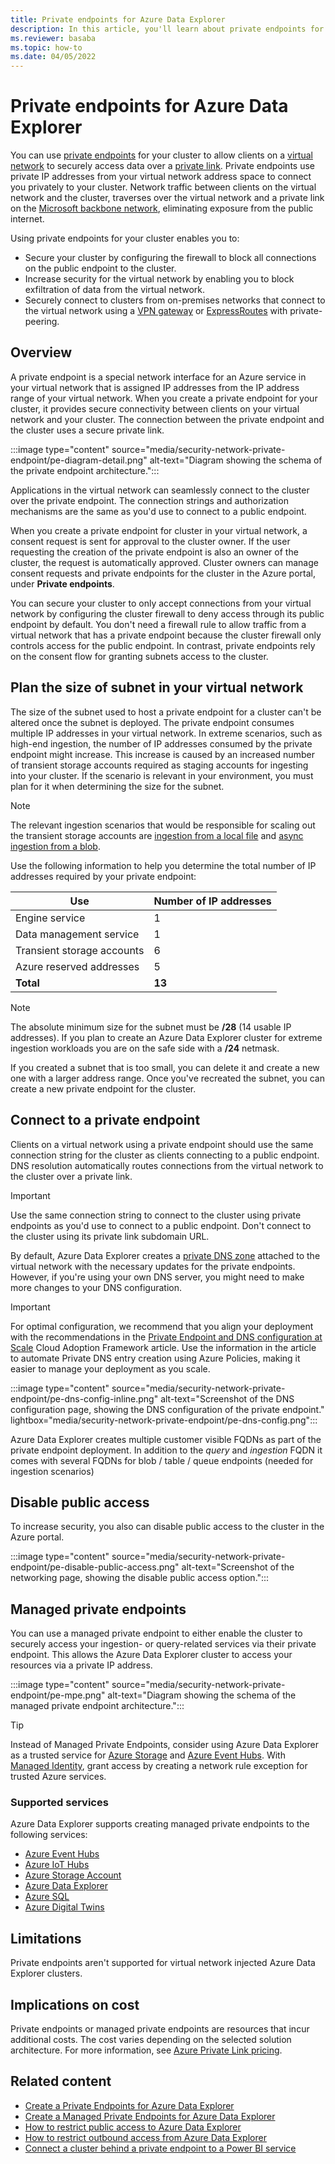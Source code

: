 ```yaml
---
title: Private endpoints for Azure Data Explorer
description: In this article, you'll learn about private endpoints for Azure Data Explorer.
ms.reviewer: basaba
ms.topic: how-to
ms.date: 04/05/2022
---
```


# Private endpoints for Azure Data Explorer

You can use [private endpoints](/azure/private-link/private-endpoint-overview) for your cluster to allow clients on a [virtual network](/azure/virtual-network/virtual-networks-overview) to securely access data over a [private link](/azure/private-link/private-link-overview). Private endpoints use private IP addresses from your virtual network address space to connect you privately to your cluster. Network traffic between clients on the virtual network and the cluster, traverses over the virtual network and a private link on the [Microsoft backbone network](/azure/networking/microsoft-global-network), eliminating exposure from the public internet.

Using private endpoints for your cluster enables you to:

* Secure your cluster by configuring the firewall to block all connections on the public endpoint to the cluster.
* Increase security for the virtual network by enabling you to block exfiltration of data from the virtual network.
* Securely connect to clusters from on-premises networks that connect to the virtual network using a [VPN gateway](/azure/vpn-gateway/vpn-gateway-about-vpngateways) or [ExpressRoutes](/azure/expressroute/expressroute-locations) with private-peering.

## Overview

A private endpoint is a special network interface for an Azure service in your virtual network that is assigned IP addresses from the IP address range of your virtual network. When you create a private endpoint for your cluster, it provides secure connectivity between clients on your virtual network and your cluster. The connection between the private endpoint and the cluster uses a secure private link.

:::image type="content" source="media/security-network-private-endpoint/pe-diagram-detail.png" alt-text="Diagram showing the schema of the private endpoint architecture.":::

Applications in the virtual network can seamlessly connect to the cluster over the private endpoint. The connection strings and authorization mechanisms are the same as you'd use to connect to a public endpoint.

When you create a private endpoint for cluster in your virtual network, a consent request is sent for approval to the cluster owner. If the user requesting the creation of the private endpoint is also an owner of the cluster, the request is automatically approved. Cluster owners can manage consent requests and private endpoints for the cluster in the Azure portal, under **Private endpoints**.

You can secure your cluster to only accept connections from your virtual network by configuring the cluster firewall to deny access through its public endpoint by default. You don't need a firewall rule to allow traffic from a virtual network that has a private endpoint because the cluster firewall only controls access for the public endpoint. In contrast, private endpoints rely on the consent flow for granting subnets access to the cluster.

## Plan the size of subnet in your virtual network

The size of the subnet used to host a private endpoint for a cluster can't be altered once the subnet is deployed. The private endpoint consumes multiple IP addresses in your virtual network. In extreme scenarios, such as high-end ingestion, the number of IP addresses consumed by the private endpoint might increase. This increase is caused by an increased number of transient storage accounts required as staging accounts for ingesting into your cluster. If the scenario is relevant in your environment, you must plan for it when determining the size for the subnet.

> [!NOTE]
> The relevant ingestion scenarios that would be responsible for scaling out the transient storage accounts are [ingestion from a local file](/kusto/api/netfx/kusto-ingest-client-examples?view=azure-data-explorer&preserve-view=true#ingest-from-local-file) and [async ingestion from a blob](/kusto/api/netfx/kusto-ingest-client-examples?view=azure-data-explorer&preserve-view=true#async-ingestion-from-a-single-azure-blob).

Use the following information to help you determine the total number of IP addresses required by your private endpoint:

| Use | Number of IP addresses |
| --- | --- |
| Engine service | 1 |
| Data management service | 1 |
| Transient storage accounts | 6 |
| Azure reserved addresses | 5 |
| **Total** | **13** |

> [!NOTE]
> The absolute minimum size for the subnet must be **/28** (14 usable IP addresses). If you plan to create an Azure Data Explorer cluster for extreme ingestion workloads you are on the safe side with a **/24** netmask.

If you created a subnet that is too small, you can delete it and create a new one with a larger address range. Once you've recreated the subnet, you can create a new private endpoint for the cluster.

## Connect to a private endpoint

Clients on a virtual network using a private endpoint should use the same connection string for the cluster as clients connecting to a public endpoint. DNS resolution automatically routes connections from the virtual network to the cluster over a private link.

> [!IMPORTANT]
> Use the same connection string to connect to the cluster using private endpoints as you'd use to connect to a public endpoint. Don't connect to the cluster using its private link subdomain URL.

By default, Azure Data Explorer creates a [private DNS zone](/azure/dns/private-dns-overview) attached to the virtual network with the necessary updates for the private endpoints. However, if you're using your own DNS server, you might need to make more changes to your DNS configuration.

> [!IMPORTANT]
> For optimal configuration, we recommend that you align your deployment with the recommendations in the [Private Endpoint and DNS configuration at Scale](/azure/cloud-adoption-framework/ready/azure-best-practices/private-link-and-dns-integration-at-scale) Cloud Adoption Framework article. Use the information in the article to automate Private DNS entry creation using Azure Policies, making it easier to manage your deployment as you scale.

:::image type="content" source="media/security-network-private-endpoint/pe-dns-config-inline.png" alt-text="Screenshot of the DNS configuration page, showing the DNS configuration of the private endpoint." lightbox="media/security-network-private-endpoint/pe-dns-config.png":::

Azure Data Explorer creates multiple customer visible FQDNs as part of the private endpoint deployment. In addition to the *query* and *ingestion* FQDN it comes with several FQDNs for blob / table / queue endpoints (needed for ingestion scenarios)

## Disable public access

To increase security, you also can disable public access to the cluster in the Azure portal.

:::image type="content" source="media/security-network-private-endpoint/pe-disable-public-access.png" alt-text="Screenshot of the networking page, showing the disable public access option.":::

## Managed private endpoints

You can use a managed private endpoint to either enable the cluster to securely access your ingestion- or query-related services via their private endpoint. This allows the Azure Data Explorer cluster to access your resources via a private IP address.

:::image type="content" source="media/security-network-private-endpoint/pe-mpe.png" alt-text="Diagram showing the schema of the managed private endpoint architecture.":::

> [!TIP]
> Instead of Managed Private Endpoints, consider using Azure Data Explorer as a trusted service for [Azure Storage](/azure/storage/common/storage-network-security?tabs=azure-portal#grant-access-to-trusted-azure-services) and [Azure Event Hubs](/azure/event-hubs/event-hubs-ip-filtering#trusted-microsoft-services). With [Managed Identity](/azure/data-explorer/managed-identities-overview), grant access by creating a network rule exception for trusted Azure services.

### Supported services

Azure Data Explorer supports creating managed private endpoints to the following services:

* [Azure Event Hubs](/azure/event-hubs/event-hubs-about)
* [Azure IoT Hubs](/azure/iot-hub/iot-concepts-and-iot-hub)
* [Azure Storage Account](/azure/storage/blobs/storage-blobs-overview)
* [Azure Data Explorer](data-explorer-overview.md)
* [Azure SQL](/azure/azure-sql/azure-sql-iaas-vs-paas-what-is-overview)
* [Azure Digital Twins](/azure/digital-twins/overview)

## Limitations

Private endpoints aren't supported for virtual network injected Azure Data Explorer clusters.

## Implications on cost

Private endpoints or managed private endpoints are resources that incur additional costs. The cost varies depending on the selected solution architecture. For more information, see [Azure Private Link pricing](https://azure.microsoft.com/pricing/details/private-link/).

## Related content

* [Create a Private Endpoints for Azure Data Explorer](security-network-private-endpoint-create.md)
* [Create a Managed Private Endpoints for Azure Data Explorer](security-network-managed-private-endpoint-create.md)
* [How to restrict public access to Azure Data Explorer](security-network-restrict-public-access.md)
* [How to restrict outbound access from Azure Data Explorer](security-network-restrict-outbound-access.md)
* [Connect a cluster behind a private endpoint to a Power BI service](power-bi-private-endpoint.md)
